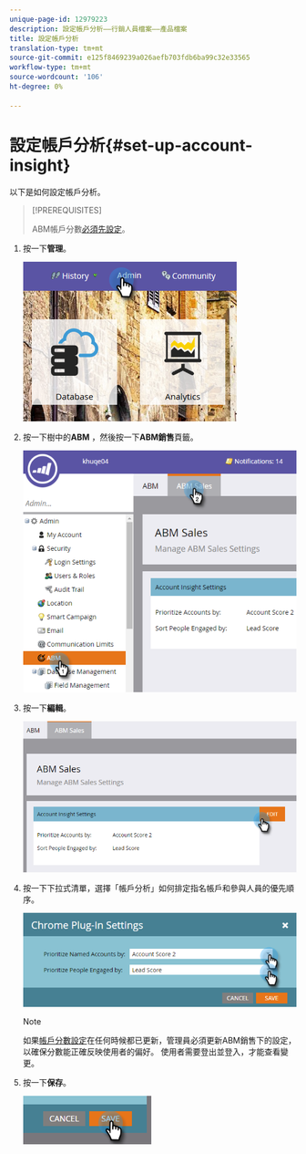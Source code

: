 ```yaml
---
unique-page-id: 12979223
description: 設定帳戶分析——行銷人員檔案——產品檔案
title: 設定帳戶分析
translation-type: tm+mt
source-git-commit: e125f8469239a026aefb703fdb6ba99c32e33565
workflow-type: tm+mt
source-wordcount: '106'
ht-degree: 0%

---
```



# 設定帳戶分析{#set-up-account-insight}

以下是如何設定帳戶分析。

>[!PREREQUISITES]
>
>ABM帳戶分數[必須先設定](/help/marketo/product-docs/account-based-marketing/setup-abm/account-score.md)。

1. 按一下&#x200B;**管理**。

   ![](assets/admin-1.png)

1. 按一下樹中的&#x200B;**ABM** ，然後按一下&#x200B;**ABM銷售**&#x200B;頁籤。

   ![](assets/two-5.png)

1. 按一下&#x200B;**編輯**。

   ![](assets/three-4.png)

1. 按一下下拉式清單，選擇「帳戶分析」如何排定指名帳戶和參與人員的優先順序。

   ![](assets/four-4.png)

   >[!NOTE]
   >
   >如果[帳戶分數設定](/help/marketo/product-docs/account-based-marketing/setup-abm/account-score.md)在任何時候都已更新，管理員必須更新ABM銷售下的設定，以確保分數能正確反映使用者的偏好。 使用者需要登出並登入，才能查看變更。

1. 按一下&#x200B;**保存**。

   ![](assets/five-4.png)
